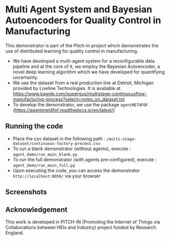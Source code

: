 # Multi Agent System and Bayesian Autoencoders for Quality Control in Manufacturing

This demonstrator is part of the Pitch-in project which demonstrates the use of distributed learning for quality control in manufacturing.
- We have developed a multi-agent system for a reconfigurable data pipeline and at the core of it, we employ the Bayesian Autoencoder, a novel deep learning algorithm which we have developed for quantifying uncertainty.
- We use the dataset from a real production line at Detroit, Michigan provided by Liveline Technologies. It is available at https://www.kaggle.com/supergus/multistage-continuousflow-manufacturing-process?select=notes_on_dataset.txt 
- To develop the demonstrator, we use the package `agentMET4FOF` (https://agentmet4fof.readthedocs.io/en/latest/)

## Running the code
- Place the csv dataset in the following path :  `/multi-stage-dataset/continuous-factory-process.csv`
- To run a blank demonstrator (without agents), execute : `agent_demo/run_main_blank.py`
- To run the full demonstrator (with agents pre-configured), execute : `agent_demo/run_main_full.py`
- Upon executing the code, you can access the demonstrator `http://localhost:8050/` via your browser

## Screenshots




## Acknowledgement 

This work is developed in PITCH-IN (Promoting the Internet of Things via Collaborations between HEIs and Industry) project funded by Research England.
